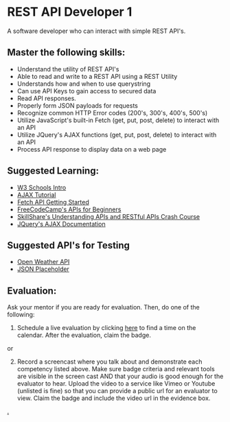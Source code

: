 # REST API Developer 1

A software developer who can interact with simple REST API's.

## Master the following skills:

* Understand the utility of REST API's
* Able to read and write to a REST API using a REST Utility
* Understands how and when to use querystring
* Can use API Keys to gain access to secured data
* Read API responses.
* Properly form JSON payloads for requests
* Recognize common HTTP Error codes (200's, 300's, 400's, 500's)
* Utilize JavaScript's built-in Fetch (get, put, post, delete) to interact with an API
* Utilize JQuery's AJAX functions (get, put, post, delete) to interact with an API
* Process API response to display data on a web page

## Suggested Learning:

* [W3 Schools Intro](https://www.w3schools.com/jquery/jquery_ajax_intro.asp)
* [AJAX Tutorial](https://www.youtube.com/playlist?list=PL0eyrZgxdwhyeIDc3EA4XGsI9HoWLc6nF)
* [Fetch API Getting Started](https://www.youtube.com/watch?v=uBR2wAvGces)
* [FreeCodeCamp's APIs for Beginners](https://www.freecodecamp.org/news/apis-for-beginners-full-course/)
* [SkillShare's Understanding APIs and RESTful APIs Crash Course](https://www.skillshare.com/classes/Understanding-APIs-and-RESTful-APIs-Crash-Course/1452001627?via=browse-rating-api-layout-grid)
* [JQuery's AJAX Documentation](https://api.jquery.com/category/ajax/)

## Suggested API's for Testing
* [Open Weather API](https://openweathermap.org/api)
* [JSON Placeholder](https://jsonplaceholder.typicode.com/)

## Evaluation:

Ask your mentor if you are ready for evaluation. Then, do one of the following:

1. Schedule a live evaluation by clicking [here](https://calendly.com/codex-academy/level-2-mastery-evaluation?a1=REST%20API%20Developer%201&a2=3jJe0VoeSoS5NF_mcACMiA) to find a time on the calendar. After the evaluation, claim the badge.

or

2. Record a screencast where you talk about and demonstrate each competency listed above. Make sure badge criteria and relevant tools are visible in the screen cast AND that your audio is good enough for the evaluator to hear. Upload the video to a service like Vimeo or Youtube (unlisted is fine) so that you can provide a public url for an evaluator to view. Claim the badge and include the video url in the evidence box.

[.](level-2)